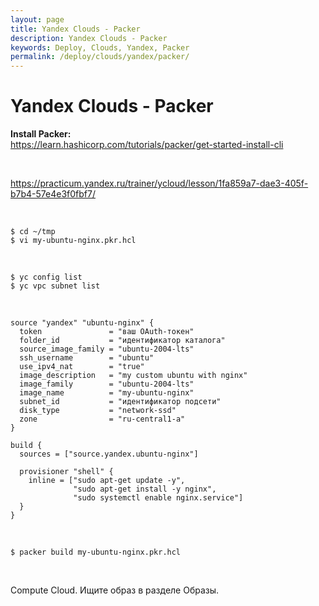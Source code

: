 ```yaml
---
layout: page
title: Yandex Clouds - Packer
description: Yandex Clouds - Packer
keywords: Deploy, Clouds, Yandex, Packer
permalink: /deploy/clouds/yandex/packer/
---
```


# Yandex Clouds - Packer

**Install Packer:**  
https://learn.hashicorp.com/tutorials/packer/get-started-install-cli

<br/>

https://practicum.yandex.ru/trainer/ycloud/lesson/1fa859a7-dae3-405f-b7b4-57e4e3f0fbf7/

<br/>

```
$ cd ~/tmp
$ vi my-ubuntu-nginx.pkr.hcl
```

<br/>

```
$ yc config list
$ yc vpc subnet list
```

<br/>

```
source "yandex" "ubuntu-nginx" {
  token               = "ваш OAuth-токен"
  folder_id           = "идентификатор каталога"
  source_image_family = "ubuntu-2004-lts"
  ssh_username        = "ubuntu"
  use_ipv4_nat        = "true"
  image_description   = "my custom ubuntu with nginx"
  image_family        = "ubuntu-2004-lts"
  image_name          = "my-ubuntu-nginx"
  subnet_id           = "идентификатор подсети"
  disk_type           = "network-ssd"
  zone                = "ru-central1-a"
}

build {
  sources = ["source.yandex.ubuntu-nginx"]

  provisioner "shell" {
    inline = ["sudo apt-get update -y",
              "sudo apt-get install -y nginx",
              "sudo systemctl enable nginx.service"]
  }
}
```

<br/>

```
$ packer build my-ubuntu-nginx.pkr.hcl
```

<br/>

Compute Cloud. Ищите образ в разделе Образы.
